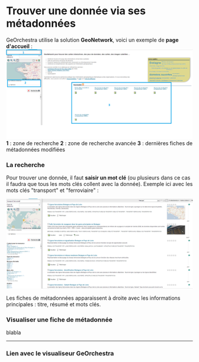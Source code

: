 # Trouver une donnée via ses métadonnées

GeOrchestra utilise la solution **GeoNetwork**, voici un exemple de **page d'accueil** :
![Accueil GeoNetwork](gn_acceuil.png)
**1** : zone de recherche
**2** : zone de recherche avancée
**3** : dernières fiches de métadonnées modifiées

### La recherche

Pour trouver une donnée, il faut **saisir un mot clé** (ou plusieurs dans ce cas il faudra que tous les mots clés collent avec la donnée). Exemple ici avec les mots clés "transport" et "ferroviaire" :

![Recherche donnée](gn_recherche.png)

Les fiches de métadonnées apparaissent à droite avec les informations principales : titre, résumé et mots clés.

### Visualiser une fiche de métadonnée

blabla

---



### Lien avec le visualiseur GeOrchestra

